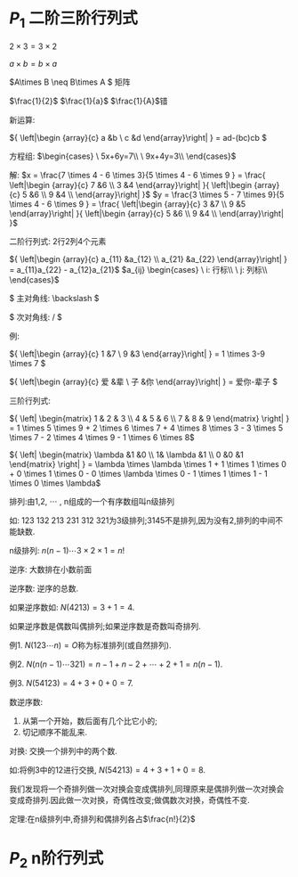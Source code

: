# $P_1$ 二阶三阶行列式

$2\times3=3\times2$

$a\times b=b\times a$

$A\times B \neq B\times A $ 矩阵

$\frac{1}{2}$ $\frac{1}{a}$ $\frac{1}{A}$错



新运算:

${ \left|\begin {array}{c} a &b \\ c &d \end{array}\right| } = ad-(bc)cb $ 



方程组: $\begin{cases}
 \ 5x+6y=7\\
 \ 9x+4y=3\\
\end{cases}$

解:  $x = \frac{7 \times 4 - 6 \times 3}{5 \times 4 - 6 \times 9 } = \frac{ \left|\begin {array}{c} 7 &6 \\ 3 &4 \end{array}\right| }{ \left|\begin {array}{c} 5 &6 \\ 9 &4 \\ \end{array}\right| }$  $y = \frac{3 \times 5 - 7 \times 9}{5 \times 4 - 6 \times 9 } = \frac{ \left|\begin {array}{c} 3 &7 \\ 9 &5 \end{array}\right| }{ \left|\begin {array}{c} 5 &6 \\ 9 &4 \\ \end{array}\right| }$



二阶行列式: 2行2列4个元素

${ \left|\begin {array}{c} a_{11} &a_{12} \\ a_{21} &a_{22} \end{array}\right| } = a_{11}a_{22} - a_{12}a_{21}$  $a_{ij} \begin{cases} \ i: 行标\\ \ j: 列标\\ \end{cases}$

$ 主对角线: \backslash  $

$ 次对角线: /  $

例:

${ \left|\begin {array}{c} 1 &7 \\ 9 &3 \end{array}\right| } = 1 \times 3-9 \times 7 $ 

${ \left|\begin {array}{c} 爱 &辈 \\ 子 &你 \end{array}\right| } = 爱你-辈子 $ 



三阶行列式:

${ \left| \begin{matrix} 1 & 2 & 3 \\ 4 & 5 & 6 \\ 7 & 8 & 9 \end{matrix} \right| } = 1 \times 5 \times 9 + 2 \times 6 \times 7 + 4 \times 8 \times 3 - 3 \times 5 \times 7 - 2 \times 4 \times 9 - 1 \times 6 \times 8$

${ \left| \begin{matrix} \lambda &1 &0 \\ 1& \lambda &1 \\ 0 &0 &1 \end{matrix} \right| } = \lambda \times \lambda \times 1 + 1 \times 1 \times 0 + 0 \times 1 \times 0 - 0 \times \lambda \times 0 - 1 \times 1 \times 1 - 1 \times 0 \times \lambda$



排列:由1,2, $\cdots$ , n组成的一个有序数组叫n级排列

如: 123 132 213 231 312 321为3级排列;3145不是排列,因为没有2,排列的中间不能缺数.

n级排列: $n(n-1) \cdots 3 \times 2 \times 1=n!$

逆序: 大数排在小数前面

逆序数: 逆序的总数.

如果逆序数如: $N(4213)=3+1=4$.

如果逆序数是偶数叫偶排列;如果逆序数是奇数叫奇排列.

例1. $N(123 \cdots n)=O$称为标准排列(或自然排列).

例2. $N(n(n-1) \cdots 321)=n-1+n-2+ \cdots +2+1=n(n-1)$.

例3. $N(54123)=4+3+0+0=7$.

数逆序数:

1. 从第一个开始，数后面有几个比它小的;
2. 切记顺序不能乱来.

对换: 交换一个排列中的两个数.

如:将例3中的12进行交换, $N(54213)=4+3+1+0=8$.

我们发现将一个奇排列做一次对换会变成偶排列,同理原来是偶排列做一次对换会变成奇排列.因此做一次对换，奇偶性改变;做偶数次对换，奇偶性不变.

定理:在n级排列中,奇排列和偶排列各占$\frac{n!}{2}$





# $P_2$ n阶行列式